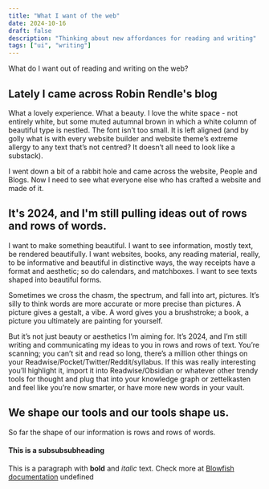 ```yaml
---
title: "What I want of the web"
date: 2024-10-16
draft: false
description: "Thinking about new affordances for reading and writing"
tags: ["ui", "writing"]
---
```


What do I want out of reading and writing on the web?

## Lately I came across Robin Rendle's blog

What a lovely experience. What a beauty. I love the white space - not entirely white, but some muted autumnal brown in which a white column of beautiful type is nestled. The font isn’t too small. It is left aligned (and by golly what is with every website builder and website theme’s extreme allergy to any text that’s not centred? It doesn’t all need to look like a substack).

I went down a bit of a rabbit hole and came across the website, People and Blogs. Now I need to see what everyone else who has crafted a website and made of it.

## It's 2024, and I'm still pulling ideas out of rows and rows of words.

I want to make something beautiful. I want to see information, mostly text, be rendered beautifully. I want websites, books, any reading material, really, to be informative and beautiful in distinctive ways, the way receipts have a format and aesthetic; so do calendars, and matchboxes. I want to see texts shaped into beautiful forms.

Sometimes we cross the chasm, the spectrum, and fall into art, pictures. It’s silly to think words are more accurate or more precise than pictures. A picture gives a gestalt, a vibe. A word gives you a brushstroke; a book, a picture you ultimately are painting for yourself.

But it’s not just beauty or aesthetics I’m aiming for. It’s 2024, and I’m still writing and communicating my ideas to you in rows and rows of text. You’re scanning; you can’t sit and read so long, there’s a million other things on your Readwise/Pocket/Twitter/Reddit/syllabus. If this was really interesting you’ll highlight it, import it into Readwise/Obsidian or whatever other trendy tools for thought and plug that into your knowledge graph or zettelkasten and feel like you’re now smarter, or have more new words in your vault.

## We shape our tools and our tools shape us.

So far the shape of our information is rows and rows of words.

#### This is a subsubsubheading

This is a paragraph with **bold** and _italic_ text.
Check more at [Blowfish documentation](https://blowfish.page/)
undefined
